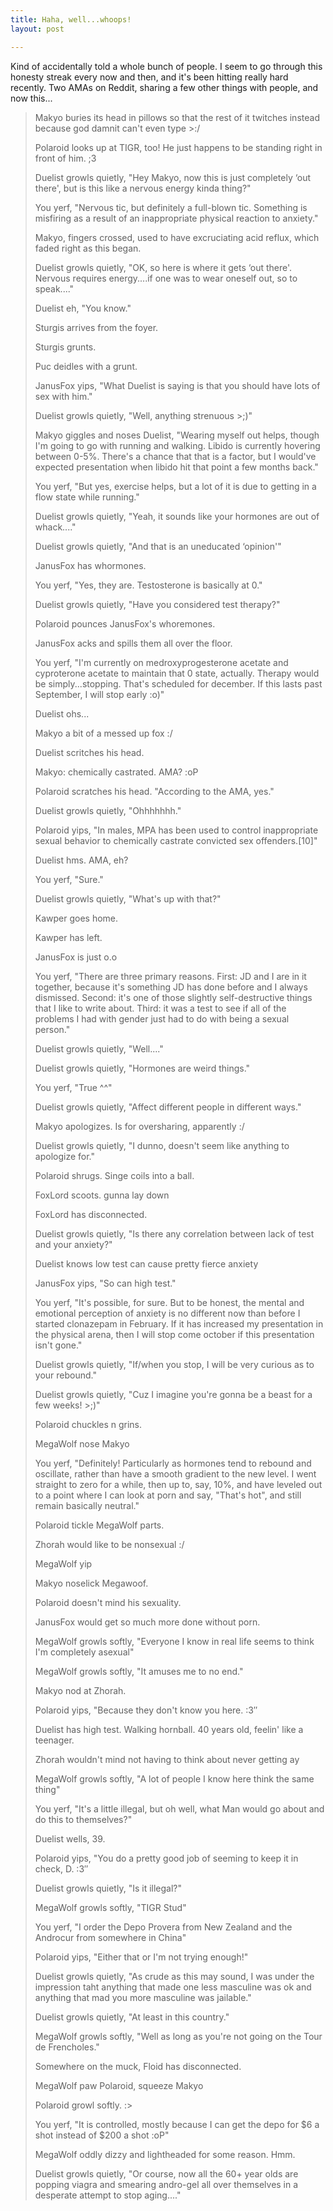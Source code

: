 ```yaml
---
title: Haha, well...whoops!
layout: post

---
```


Kind of accidentally told a whole bunch of people.  I seem to go through this honesty streak every now and then, and it's been hitting really hard recently.  Two AMAs on Reddit, sharing a few other things with people, and now this...

> Makyo buries its head in pillows so that the rest of it twitches instead because god damnit can't even type >:/
> 
> Polaroid looks up at TIGR, too! He just happens to be standing right in front of him. ;3
> 
> Duelist growls quietly, "Hey Makyo, now this is just completely ‘out there', but is this like a nervous energy kinda thing?"
> 
> You yerf, "Nervous tic, but definitely a full-blown tic. Something is misfiring as a result of an inappropriate physical reaction to anxiety."
> 
> Makyo, fingers crossed, used to have excruciating acid reflux, which faded right as this began.
> 
> Duelist growls quietly, "OK, so here is where it gets ‘out there'. Nervous requires energy....if one was to wear oneself out, so to speak...."
> 
> Duelist eh, "You know."
> 
> Sturgis arrives from the foyer.
> 
> Sturgis grunts.
> 
> Puc deidles with a grunt.
> 
> JanusFox yips, "What Duelist is saying is that you should have lots of sex with him."
> 
> Duelist growls quietly, "Well, anything strenuous >;)"
> 
> Makyo giggles and noses Duelist, "Wearing myself out helps, though I'm going to go with running and walking. Libido is currently hovering between 0-5%. There's a chance that that is a factor, but I would've expected presentation when libido hit that point a few months back."
> 
> You yerf, "But yes, exercise helps, but a lot of it is due to getting in a flow state while running."
> 
> Duelist growls quietly, "Yeah, it sounds like your hormones are out of whack...."
> 
> Duelist growls quietly, "And that is an uneducated ‘opinion'"
> 
> JanusFox has whormones.
> 
> You yerf, "Yes, they are. Testosterone is basically at 0."
> 
> Duelist growls quietly, "Have you considered test therapy?"
> 
> Polaroid pounces JanusFox's whoremones.
> 
> JanusFox acks and spills them all over the floor.
> 
> You yerf, "I'm currently on medroxyprogesterone acetate and cyproterone acetate to maintain that 0 state, actually. Therapy would be simply...stopping. That's scheduled for december. If this lasts past September, I will stop early :o)"
> 
> Duelist ohs...
> 
> Makyo a bit of a messed up fox :/
> 
> Duelist scritches his head.
> 
> Makyo: chemically castrated. AMA? :oP
> 
> Polaroid scratches his head. "According to the AMA, yes."
> 
> Duelist growls quietly, "Ohhhhhhh."
> 
> Polaroid yips, "In males, MPA has been used to control inappropriate sexual behavior to chemically castrate convicted sex offenders.\[10\]"
> 
> Duelist hms. AMA, eh?
> 
> You yerf, "Sure."
> 
> Duelist growls quietly, "What's up with that?"
> 
> Kawper goes home.
> 
> Kawper has left.
> 
> JanusFox is just o.o
> 
> You yerf, "There are three primary reasons. First: JD and I are in it together, because it's something JD has done before and I always dismissed. Second: it's one of those slightly self-destructive things that I like to write about. Third: it was a test to see if all of the problems I had with gender just had to do with being a sexual person."
> 
> Duelist growls quietly, "Well...."
> 
> Duelist growls quietly, "Hormones are weird things."
> 
> You yerf, "True ^^"
> 
> Duelist growls quietly, "Affect different people in different ways."
> 
> Makyo apologizes. Is for oversharing, apparently :/
> 
> Duelist growls quietly, "I dunno, doesn't seem like anything to apologize for."
> 
> Polaroid shrugs. Singe coils into a ball.
> 
> FoxLord scoots. gunna lay down
> 
> FoxLord has disconnected.
> 
> Duelist growls quietly, "Is there any correlation between lack of test and your anxiety?"
> 
> Duelist knows low test can cause pretty fierce anxiety
> 
> JanusFox yips, "So can high test."
> 
> You yerf, "It's possible, for sure. But to be honest, the mental and emotional perception of anxiety is no different now than before I started clonazepam in February. If it has increased my presentation in the physical arena, then I will stop come october if this presentation isn't gone."
> 
> Duelist growls quietly, "If/when you stop, I will be very curious as to your rebound."
> 
> Duelist growls quietly, "Cuz I imagine you're gonna be a beast for a few weeks! >;)"
> 
> Polaroid chuckles n grins.
> 
> MegaWolf nose Makyo
> 
> You yerf, "Definitely! Particularly as hormones tend to rebound and oscillate, rather than have a smooth gradient to the new level. I went straight to zero for a while, then up to, say, 10%, and have leveled out to a point where I can look at porn and say, "That's hot", and still remain basically neutral."
> 
> Polaroid tickle MegaWolf parts.
> 
> Zhorah would like to be nonsexual :/
> 
> MegaWolf yip
> 
> Makyo noselick Megawoof.
> 
> Polaroid doesn't mind his sexuality.
> 
> JanusFox would get so much more done without porn.
> 
> MegaWolf growls softly, "Everyone I know in real life seems to think I'm completely asexual"
> 
> MegaWolf growls softly, "It amuses me to no end."
> 
> Makyo nod at Zhorah.
> 
> Polaroid yips, "Because they don't know you here. :3″
> 
> Duelist has high test. Walking hornball. 40 years old, feelin' like a teenager.
> 
> Zhorah wouldn't mind not having to think about never getting ay
> 
> MegaWolf growls softly, "A lot of people I know here think the same thing"
> 
> You yerf, "It's a little illegal, but oh well, what Man would go about and do this to themselves?"
> 
> Duelist wells, 39.
> 
> Polaroid yips, "You do a pretty good job of seeming to keep it in check, D. :3″
> 
> Duelist growls quietly, "Is it illegal?"
> 
> MegaWolf growls softly, "TIGR Stud"
> 
> You yerf, "I order the Depo Provera from New Zealand and the Androcur from somewhere in China"
> 
> Polaroid yips, "Either that or I'm not trying enough!"
> 
> Duelist growls quietly, "As crude as this may sound, I was under the impression taht anything that made one less masculine was ok and anything that mad you more masculine was jailable."
> 
> Duelist growls quietly, "At least in this country."
> 
> MegaWolf growls softly, "Well as long as you're not going on the Tour de Frencholes."
> 
> Somewhere on the muck, Floid has disconnected.
> 
> MegaWolf paw Polaroid, squeeze Makyo
> 
> Polaroid growl softly. :>
> 
> You yerf, "It is controlled, mostly because I can get the depo for $6 a shot instead of $200 a shot :oP"
> 
> MegaWolf oddly dizzy and lightheaded for some reason. Hmm.
> 
> Duelist growls quietly, "Or course, now all the 60+ year olds are popping viagra and smearing andro-gel all over themselves in a desperate attempt to stop aging...."
